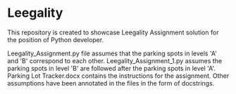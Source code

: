# Leegality
This repository is created to showcase Leegality Assignment solution for the position of Python developer.

Leegality_Assignment.py file assumes that the parking spots in levels 'A' and 'B' correspond to each other.
Leegality_Assignment_1.py assumes the parking spots in level 'B' are followed after the parking spots in level 'A'.
Parking Lot Tracker.docx contains the instructions for the assignment.
Other assumptions have been annotated in the files in the form of docstrings.

